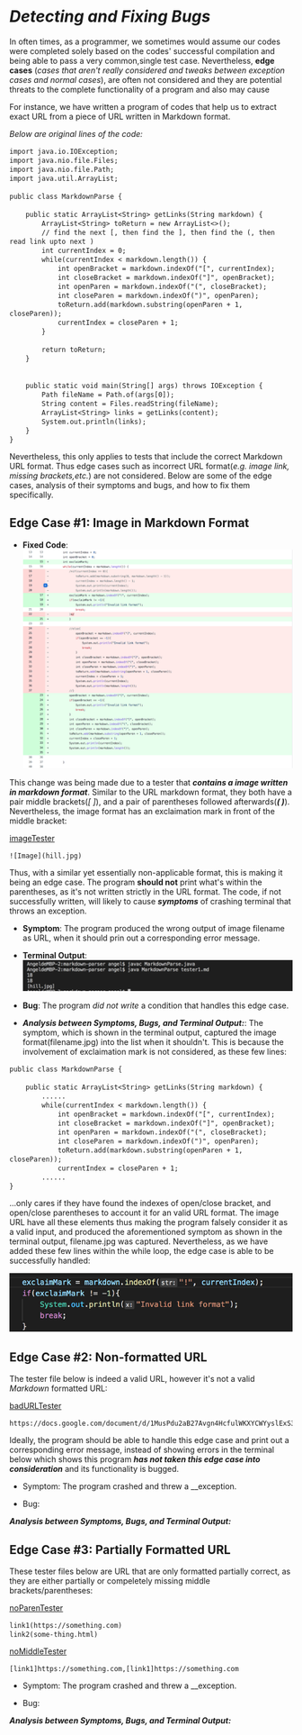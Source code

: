 # _**Detecting and Fixing Bugs**_

In often times, as a programmer, we sometimes would assume our codes were completed solely based on the codes' successful compilation and being able to pass a very common,single test case. Nevertheless, **edge cases** (*cases that aren't really considered and tweaks between exception cases and normal cases*), are often not considered and they are potential threats to the complete functionality of a program and also may cause 

For instance, we have written a program of codes that help us to extract exact URL from a piece of URL written in Markdown format.

*Below are original lines of the code:*
```
import java.io.IOException;
import java.nio.file.Files;
import java.nio.file.Path;
import java.util.ArrayList;

public class MarkdownParse {

    public static ArrayList<String> getLinks(String markdown) {
        ArrayList<String> toReturn = new ArrayList<>();
        // find the next [, then find the ], then find the (, then read link upto next )
        int currentIndex = 0;
        while(currentIndex < markdown.length()) {
            int openBracket = markdown.indexOf("[", currentIndex);
            int closeBracket = markdown.indexOf("]", openBracket);
            int openParen = markdown.indexOf("(", closeBracket);
            int closeParen = markdown.indexOf(")", openParen);
            toReturn.add(markdown.substring(openParen + 1, closeParen));
            currentIndex = closeParen + 1;
        }

        return toReturn;
    }


    public static void main(String[] args) throws IOException {
        Path fileName = Path.of(args[0]);
        String content = Files.readString(fileName);
        ArrayList<String> links = getLinks(content);
	    System.out.println(links);
    }
}
```

Nevertheless, this only applies to tests that include the correct Markdown URL format. Thus edge cases such as incorrect URL format(*e.g. image link, missing brackets,etc.*) are not considered. Below are some of the edge cases, analysis of their symptoms and bugs, and how to fix them specifically. 

## **Edge Case #1**: Image in Markdown Format

* **Fixed Code**: 
![fixedImage](imageFixed.jpg)

This change was being made due to a tester that _**contains a image written in markdown format**_. Similar to the URL markdown format, they both have a pair middle brackets(*[ ]*), and a pair of parentheses followed afterwards(_**( )**_). Nevertheless, the image format has an exclaimation mark in front of the middle bracket:

[imageTester](https://github.com/Angelsofttoy/markdown-parser/commit/1ecc65669019dd79b5b21be89c6119f827dc83ab)

```
![Image](hill.jpg)
``` 

Thus, with a similar yet essentially non-applicable format, this is making it being an edge case. The program **should not** print what's within the parentheses, as it's not written strictly in the URL format. The code, if not successfully written, will likely to cause _**symptoms**_ of crashing terminal that throws an exception. 

* **Symptom**: The program produced the wrong output of image filename as URL, when it should prin out a corresponding error message. 

* **Terminal Output**: 
![faultyIMG](faultyIMG.jpg)

* **Bug**: The program _did not write_ a condition that handles this edge case.

* _**Analysis between Symptoms, Bugs, and Terminal Output:**_:
The symptom, which is shown in the terminal output, captured the image format(filename.jpg) into the list when it shouldn't.
This is because the involvement of exclaimation mark is not considered, as these few lines:
```
public class MarkdownParse {

    public static ArrayList<String> getLinks(String markdown) {
        ......
        while(currentIndex < markdown.length()) {
            int openBracket = markdown.indexOf("[", currentIndex);
            int closeBracket = markdown.indexOf("]", openBracket);
            int openParen = markdown.indexOf("(", closeBracket);
            int closeParen = markdown.indexOf(")", openParen);
            toReturn.add(markdown.substring(openParen + 1, closeParen));
            currentIndex = closeParen + 1;
        ......
}
```
...only cares if they have found the indexes of open/close bracket, and open/close parentheses to account it for an valid URL format. The image URL have all these elements thus making the program falsely consider it as a valid input, and produced the aforementioned symptom as shown in the terminal output, filename.jpg was captured. Nevertheless, as we have added these few lines within the while loop, the edge case is able to be successfully handled:

![addedImageLines](addImgLines.jpg)

## **Edge Case #2**: Non-formatted URL

The tester file below is indeed a valid URL, however it's not a valid *Markdown* formatted URL:

[badURLTester](https://github.com/Angelsofttoy/markdown-parser/blob/main/tester2.md)

```
https://docs.google.com/document/d/1MusPdu2aB27Avgn4HcfulWKXYCWYyslExS3XNQrzbjM/edit
```
Ideally, the program should be able to handle this edge case and print out a corresponding error message, instead of showing errors in the terminal below which shows this program _**has not taken this edge case into consideration**_ and its functionality is bugged. 

* Symptom: The program crashed and threw a __exception. 

* Bug:

_**Analysis between Symptoms, Bugs, and Terminal Output:**_


## **Edge Case #3**: Partially Formatted URL
These tester files below are URL that are only formatted partially correct, as they are either partially or compeletely missing middle brackets/parentheses:

[noParenTester](https://github.com/Angelsofttoy/markdown-parser/blob/main/tester5.md)
```
link1(https://something.com)
link2(some-thing.html)
```

[noMiddleTester](https://github.com/Angelsofttoy/markdown-parser/blob/main/tester6.md)
```
[link1]https://something.com,[link1]https://something.com
```

* Symptom: The program crashed and threw a __exception. 

* Bug:

_**Analysis between Symptoms, Bugs, and Terminal Output:**_